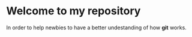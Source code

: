 # Welcome to my repository

In order to help newbies to have a better undestanding of how **git** works.
